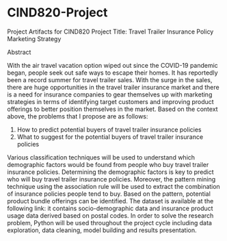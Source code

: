 # CIND820-Project
Project Artifacts for CIND820
Project Title: Travel Trailer Insurance Policy Marketing Strategy

Abstract

With the air travel vacation option wiped out since the COVID-19 pandemic began, people seek out safe ways to escape their homes. It has reportedly been a record summer for travel trailer sales. With the surge in the sales, there are huge opportunities in the travel trailer insurance market and there is a need for insurance companies to gear themselves up with marketing strategies in terms of identifying target customers and improving product offerings to better position themselves in the market. Based on the context above, the problems that I propose are as follows:
  1.	How to predict potential buyers of travel trailer insurance policies
  2.	What to suggest for the potential buyers of travel trailer insurance policies
  
Various classification techniques will be used to understand which demographic factors would be found from people who buy travel trailer insurance policies. Determining the demographic factors is key to predict who will buy travel trailer insurance policies. Moreover, the pattern mining technique using the association rule will be used to extract the combination of insurance policies people tend to buy. Based on the pattern, potential product bundle offerings can be identified. The dataset is available at the following link: it contains socio-demographic data and insurance product usage data derived based on postal codes. In order to solve the research problem, Python will be used throughout the project cycle including data exploration, data cleaning, model building and results presentation.

